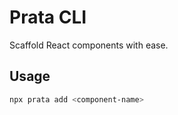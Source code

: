 # Prata CLI

Scaffold React components with ease.

## Usage

```bash
npx prata add <component-name>
```
